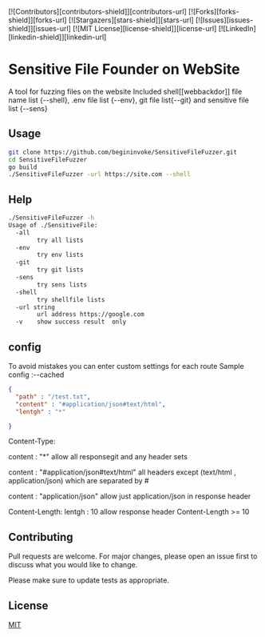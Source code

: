 [![Contributors][contributors-shield]][contributors-url]
[![Forks][forks-shield]][forks-url]
[![Stargazers][stars-shield]][stars-url]
[![Issues][issues-shield]][issues-url]
[![MIT License][license-shield]][license-url]
[![LinkedIn][linkedin-shield]][linkedin-url]
# Sensitive File Founder on WebSite

A tool for fuzzing files on the website
Included shell[[webbackdor]] file name list {--shell}, .env file list {--env}, git file list{--git} and sensitive file list {--sens}

## Usage

```bash
git clone https://github.com/begininvoke/SensitiveFileFuzzer.git
cd SensitiveFileFuzzer
go build
./SensitiveFileFuzzer -url https://site.com --shell
```
## Help
```bash
./SensitiveFileFuzzer -h
Usage of ./SensitiveFile:
  -all
        try all lists
  -env
        try env lists
  -git
        try git lists
  -sens
        try sens lists
  -shell
        try shellfile lists
  -url string
        url address https://google.com
  -v    show success result  only
```
## config
To avoid mistakes you can enter custom settings for each route
Sample config :--cached
```json
{
  "path" : "/test.txt",
  "content" : "#application/json#text/html",
  "lentgh" : "*"

}
```


Content-Type:

content : "*" allow all responsegit and any header sets

content : "#application/json#text/html"  all headers except (text/html , application/json) which are separated by #

content : "application/json"  allow just application/json in response header

Content-Length:
lentgh : 10  allow response header Content-Length >= 10 

## Contributing
Pull requests are welcome. For major changes, please open an issue first to discuss what you would like to change.

Please make sure to update tests as appropriate.

## License
[MIT](https://choosealicense.com/licenses/mit/)